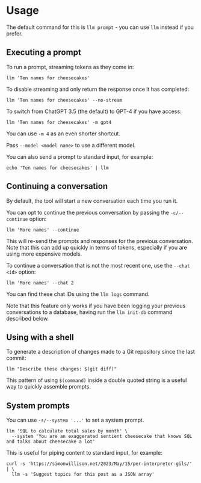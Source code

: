 # Usage

The default command for this is `llm prompt` - you can use `llm` instead if you prefer.

## Executing a prompt

To run a prompt, streaming tokens as they come in:

    llm 'Ten names for cheesecakes'

To disable streaming and only return the response once it has completed:

    llm 'Ten names for cheesecakes' --no-stream

To switch from ChatGPT 3.5 (the default) to GPT-4 if you have access:

    llm 'Ten names for cheesecakes' -m gpt4

You can use `-m 4` as an even shorter shortcut.

Pass `--model <model name>` to use a different model.

You can also send a prompt to standard input, for example:

    echo 'Ten names for cheesecakes' | llm

## Continuing a conversation

By default, the tool will start a new conversation each time you run it.

You can opt to continue the previous conversation by passing the `-c/--continue` option:

    llm 'More names' --continue

This will re-send the prompts and responses for the previous conversation. Note that this can add up quickly in terms of tokens, especially if you are using more expensive models.

To continue a conversation that is not the most recent one, use the `--chat <id>` option:

    llm 'More names' --chat 2

You can find these chat IDs using the `llm logs` command.

Note that this feature only works if you have been logging your previous conversations to a database, having run the `llm init-db` command described below.

## Using with a shell

To generate a description of changes made to a Git repository since the last commit:

    llm "Describe these changes: $(git diff)"

This pattern of using `$(command)` inside a double quoted string is a useful way to quickly assemble prompts.

## System prompts

You can use `-s/--system '...'` to set a system prompt.

    llm 'SQL to calculate total sales by month' \
      --system 'You are an exaggerated sentient cheesecake that knows SQL and talks about cheesecake a lot'

This is useful for piping content to standard input, for example:

    curl -s 'https://simonwillison.net/2023/May/15/per-interpreter-gils/' | \
      llm -s 'Suggest topics for this post as a JSON array'
